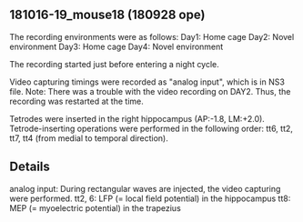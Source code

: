 ## 181016-19_mouse18 (180928 ope)

The recording environments were as follows:
Day1: Home cage
Day2: Novel environment
Day3: Home cage
Day4: Novel environment

The recording started just before entering a night cycle.

Video capturing timings were recorded as "analog input", which is in NS3 file.
Note: There was a trouble with the video recording on DAY2. Thus, the recording was restarted at the time.

Tetrodes were inserted in the right hippocampus (AP:-1.8, LM:+2.0). Tetrode-inserting operations were performed in the following order: tt6, tt2, tt7, tt4 (from medial to temporal direction).


## Details
analog input: During rectangular waves are injected, the video capturing were performed.
      tt2, 6: LFP (= local field potential) in the hippocampus
         tt8: MEP (= myoelectric potential) in the trapezius
